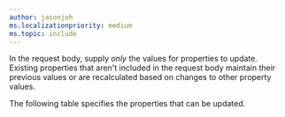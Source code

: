 ```yaml
---
author: jasonjoh
ms.localizationpriority: medium
ms.topic: include
---
```


<!-- markdownlint-disable MD041 -->

In the request body, supply *only* the values for properties to update. Existing properties that aren't included in the request body maintain their previous values or are recalculated based on changes to other property values.

The following table specifies the properties that can be updated.
